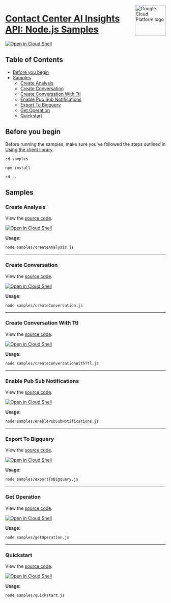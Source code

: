 [//]: # "This README.md file is auto-generated, all changes to this file will be lost."
[//]: # "To regenerate it, use `python -m synthtool`."
<img src="https://avatars2.githubusercontent.com/u/2810941?v=3&s=96" alt="Google Cloud Platform logo" title="Google Cloud Platform" align="right" height="96" width="96"/>

# [Contact Center AI Insights API: Node.js Samples](https://github.com/googleapis/nodejs-contact-center-insights)

[![Open in Cloud Shell][shell_img]][shell_link]



## Table of Contents

* [Before you begin](#before-you-begin)
* [Samples](#samples)
  * [Create Analysis](#create-analysis)
  * [Create Conversation](#create-conversation)
  * [Create Conversation With Ttl](#create-conversation-with-ttl)
  * [Enable Pub Sub Notifications](#enable-pub-sub-notifications)
  * [Export To Bigquery](#export-to-bigquery)
  * [Get Operation](#get-operation)
  * [Quickstart](#quickstart)

## Before you begin

Before running the samples, make sure you've followed the steps outlined in
[Using the client library](https://github.com/googleapis/nodejs-contact-center-insights#using-the-client-library).

`cd samples`

`npm install`

`cd ..`

## Samples



### Create Analysis

View the [source code](https://github.com/googleapis/nodejs-contact-center-insights/blob/main/samples/createAnalysis.js).

[![Open in Cloud Shell][shell_img]](https://console.cloud.google.com/cloudshell/open?git_repo=https://github.com/googleapis/nodejs-contact-center-insights&page=editor&open_in_editor=samples/createAnalysis.js,samples/README.md)

__Usage:__


`node samples/createAnalysis.js`


-----




### Create Conversation

View the [source code](https://github.com/googleapis/nodejs-contact-center-insights/blob/main/samples/createConversation.js).

[![Open in Cloud Shell][shell_img]](https://console.cloud.google.com/cloudshell/open?git_repo=https://github.com/googleapis/nodejs-contact-center-insights&page=editor&open_in_editor=samples/createConversation.js,samples/README.md)

__Usage:__


`node samples/createConversation.js`


-----




### Create Conversation With Ttl

View the [source code](https://github.com/googleapis/nodejs-contact-center-insights/blob/main/samples/createConversationWithTtl.js).

[![Open in Cloud Shell][shell_img]](https://console.cloud.google.com/cloudshell/open?git_repo=https://github.com/googleapis/nodejs-contact-center-insights&page=editor&open_in_editor=samples/createConversationWithTtl.js,samples/README.md)

__Usage:__


`node samples/createConversationWithTtl.js`


-----




### Enable Pub Sub Notifications

View the [source code](https://github.com/googleapis/nodejs-contact-center-insights/blob/main/samples/enablePubSubNotifications.js).

[![Open in Cloud Shell][shell_img]](https://console.cloud.google.com/cloudshell/open?git_repo=https://github.com/googleapis/nodejs-contact-center-insights&page=editor&open_in_editor=samples/enablePubSubNotifications.js,samples/README.md)

__Usage:__


`node samples/enablePubSubNotifications.js`


-----




### Export To Bigquery

View the [source code](https://github.com/googleapis/nodejs-contact-center-insights/blob/main/samples/exportToBigquery.js).

[![Open in Cloud Shell][shell_img]](https://console.cloud.google.com/cloudshell/open?git_repo=https://github.com/googleapis/nodejs-contact-center-insights&page=editor&open_in_editor=samples/exportToBigquery.js,samples/README.md)

__Usage:__


`node samples/exportToBigquery.js`


-----




### Get Operation

View the [source code](https://github.com/googleapis/nodejs-contact-center-insights/blob/main/samples/getOperation.js).

[![Open in Cloud Shell][shell_img]](https://console.cloud.google.com/cloudshell/open?git_repo=https://github.com/googleapis/nodejs-contact-center-insights&page=editor&open_in_editor=samples/getOperation.js,samples/README.md)

__Usage:__


`node samples/getOperation.js`


-----




### Quickstart

View the [source code](https://github.com/googleapis/nodejs-contact-center-insights/blob/main/samples/quickstart.js).

[![Open in Cloud Shell][shell_img]](https://console.cloud.google.com/cloudshell/open?git_repo=https://github.com/googleapis/nodejs-contact-center-insights&page=editor&open_in_editor=samples/quickstart.js,samples/README.md)

__Usage:__


`node samples/quickstart.js`






[shell_img]: https://gstatic.com/cloudssh/images/open-btn.png
[shell_link]: https://console.cloud.google.com/cloudshell/open?git_repo=https://github.com/googleapis/nodejs-contact-center-insights&page=editor&open_in_editor=samples/README.md
[product-docs]: https://cloud.google.com/solutions/contact-center
